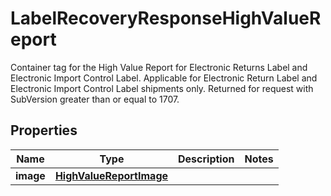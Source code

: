 

# LabelRecoveryResponseHighValueReport

Container tag for the High Value Report for Electronic Returns Label and Electronic Import Control Label.  Applicable for Electronic Return Label and Electronic Import Control Label shipments only. Returned for request with SubVersion greater than or equal to 1707.

## Properties

| Name | Type | Description | Notes |
|------------ | ------------- | ------------- | -------------|
|**image** | [**HighValueReportImage**](HighValueReportImage.md) |  |  |



